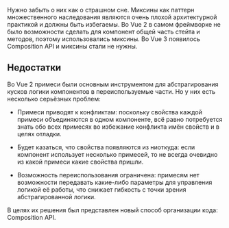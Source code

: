 Нужно забыть о них как о страшном сне. Миксины как паттерн множественного наследования являются очень плохой архитектурной практикой и должны быть избегаемы. Во Vue 2 в самом фреймворке не было возможности сделать для компонент общей часть стейта и методов, поэтому использовались миксины. Во Vue 3 появилось Composition API и миксины стали не нужны.

## Недостатки

Во Vue 2 примеси были основным инструментом для абстрагирования кусков логики компонентов в переиспользуемые части. Но у них есть несколько серьёзных проблем:

- Примеси приводят к конфликтам: поскольку свойства каждой примеси объединяются в одном компоненте, всё равно потребуется знать обо всех примесях во избежание конфликта имён свойств и в целях отладки.
    
- Будет казаться, что свойства появляются из ниоткуда: если компонент использует несколько примесей, то не всегда очевидно из какой примеси какие свойства пришли.
    
- Возможность переиспользования ограничена: примесям нет возможности передавать какие-либо параметры для управления логикой её работы, что снижает гибкость с точки зрения абстрагированной логики.
    

В целях их решения был представлен новый способ организации кода: Composition API.